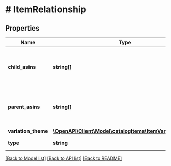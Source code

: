 # # ItemRelationship

## Properties

Name | Type | Description | Notes
------------ | ------------- | ------------- | -------------
**child_asins** | **string[]** | Identifiers (ASINs) of the related items that are children of this item. | [optional]
**parent_asins** | **string[]** | Identifiers (ASINs) of the related items that are parents of this item. | [optional]
**variation_theme** | [**\OpenAPI\Client\Model\catalogItems\ItemVariationTheme**](ItemVariationTheme.md) |  | [optional]
**type** | **string** | Type of relationship. |

[[Back to Model list]](../../README.md#models) [[Back to API list]](../../README.md#endpoints) [[Back to README]](../../README.md)
